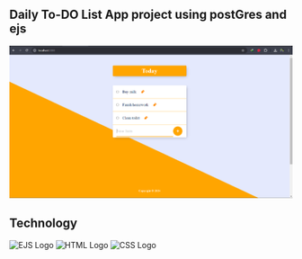 ## Daily To-DO List App project using postGres and ejs

![App Display](public/assets/documentation/dashboard.png)

## Technology

<img width=221 alt="EJS Logo" src="https://github.com/user-attachments/assets/b3e59fcb-392e-4797-9c45-6279a5dc3425">
<img width="221" alt="HTML Logo" src="https://github.com/user-attachments/assets/738b9309-d637-47a5-94f8-ff3c2154e07c">
<img width="221" alt="CSS Logo" src="https://github.com/user-attachments/assets/bff10ca6-b1ca-4f5c-9d7f-3eb3624d4132">

